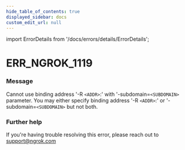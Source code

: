 ```yaml
---
hide_table_of_contents: true
displayed_sidebar: docs
custom_edit_url: null
---
```


import ErrorDetails from '/docs/errors/details/ErrorDetails';

# ERR_NGROK_1119

### Message
Cannot use binding address '-R `<ADDR>`:' with '-subdomain=`<SUBDOMAIN>` parameter.
You may either specify binding address '-R `<ADDR>`:' or '-subdomain=`<SUBDOMAIN>` but not both.

### Further help
If you're having trouble resolving this error, please reach out to [support@ngrok.com](mailto:support@ngrok.com?subject=Help%20with%20ERR_NGROK_1119)

<ErrorDetails error='err_ngrok_1119' />
